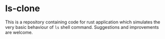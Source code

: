 # ls-clone
This is a repository containing code for rust application which simulates the very basic behaviour of `ls` shell command.
Suggestions and improvements are welcome.
